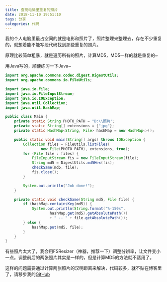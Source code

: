 ```yaml
---
title: 查找电脑里重复的照片
date: 2018-11-10 19:51:10
tags: 分享
categories: 代码
---
```


我的个人电脑里最占空间的就是电影和照片了，照片整理来整理去，存在不少重复的，就想着能不能写段代码找到那些重复的照片。

原理比较简单粗暴，就是遍历所有的照片，计算MD5，MD5一样的就是重复的~

用Java写的，顺便练习一下Java~

```java
import org.apache.commons.codec.digest.DigestUtils;
import org.apache.commons.io.FileUtils;

import java.io.File;
import java.io.FileInputStream;
import java.io.IOException;
import java.util.Collection;
import java.util.HashMap;

public class Main {
    private static String PHOTO_PATH = "D:\\照片";
    private static String[] extensions = {"jpg"};
    private static HashMap<String, File> hashMap = new HashMap<>();

    public static void main(String[] args) throws IOException {
        Collection files = FileUtils.listFiles(
                new File(PHOTO_PATH), extensions, true);
        for (File file : files) {
            FileInputStream fis = new FileInputStream(file);
            String md5 = DigestUtils.md5Hex(fis);
            checkSame(md5, file);
            fis.close();
        }

        System.out.println("Job done!");
    }

    private static void checkSame(String md5, File file) {
        if (hashMap.containsKey(md5)) {
            System.out.println(String.format("%-150s",
                    hashMap.get(md5).getAbsolutePath())
                    + " -- " + file.getAbsolutePath());
        } else {
            hashMap.put(md5, file);
        }
    }
}
```

有些照片太大了，我会用FSResizer（神器，推荐一下）调整分辨率，让文件变小一点。调整前后的两张照片其实是一样的，但是计算MD5的方法就不适用了。

这样的问题需要通过计算两张照片的汉明距离来解决，代码较多，就不贴在博客里了，请移步我的[GitHub](https://github.com/ligang945/findSimilarPhoto)
